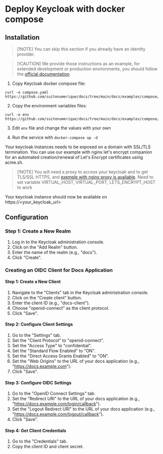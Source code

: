 # Deploy Keycloak with docker compose

## Installation

> \[!NOTE\]
> You can skip this section if you already have an identity provider.

> \[!CAUTION\]
> We provide those instructions as an example, for extended development or production environments, you should follow the [official documentation](https://www.keycloak.org/documentation).

1. Copy Keycloak docker compose file:

```
curl -o compose.yaml https://github.com/suitenumerique/docs/tree/main/docs/examples/compose/keycloak/compose.yaml
```

2. Copy the environment variables files:

```
curl -o env https://github.com/suitenumerique/docs/tree/main/docs/examples/compose/keycloak/env
```

3. Edit `env` file and change the values with your own

4. Run the service with `docker-compose up -d`

Your keycloak instances needs to be exposed on a domain with SSL/TLS termination. You can use our example with nginx let's encrypt companion for an automated creation/renewal of Let's Encrypt certificates using acme.sh.

> \[!NOTE\]
> You will need a proxy to access your keycloak and to get TLS/SSL HTTPS, and [exemple with nginx proxy is available](../nginx-proxy/README.md). Need to set variable VIRTUAL_HOST, VIRTUAL_PORT, LETS_ENCRYPT_HOST to work

Your keycloak instance should now be available on https://\<your_keycloak_url>

## Configuration

### Step 1: Create a New Realm

1.  Log in to the Keycloak administration console.
2.  Click on the "Add Realm" button.
3.  Enter the name of the realm (e.g., "docs").
4.  Click "Create".

### Creating an OIDC Client for Docs Application

#### Step 1: Create a New Client

1.  Navigate to the "Clients" tab in the Keycloak administration console.
2.  Click on the "Create client" button.
3.  Enter the client ID (e.g., "docs-client").
4.  Choose "openid-connect" as the client protocol.
5.  Click "Save".

#### Step 2: Configure Client Settings

1.  Go to the "Settings" tab.
2.  Set the "Client Protocol" to "openid-connect".
3.  Set the "Access Type" to "confidential".
4.  Set the "Standard Flow Enabled" to "ON".
5.  Set the "Direct Access Grants Enabled" to "ON".
6.  Set the "Web Origins" to the URL of your docs application (e.g., "<https://docs.example.com>").
7.  Click "Save".

#### Step 3: Configure OIDC Settings

1.  Go to the "OpenID Connect Settings" tab.
2.  Set the "Redirect URI" to the URL of your docs application (e.g., "<https://docs.example.com/login/callback>").
3.  Set the "Logout Redirect URI" to the URL of your docs application (e.g., "<https://docs.example.com/logout/callback>").
4.  Click "Save".

#### Step 4: Get Client Credentials

1.  Go to the "Credentials" tab.
2.  Copy the client ID and client secret.
